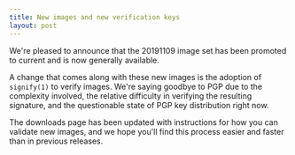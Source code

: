 ```yaml
---
title: New images and new verification keys
layout: post
---
```


We're pleased to announce that the 20191109 image set has been
promoted to current and is now generally available.

A change that comes along with these new images is the adoption of
`signify(1)` to verify images.  We're saying goodbye to PGP due to the
complexity involved, the relative difficulty in verifying the
resulting signature, and the questionable state of PGP key
distribution right now.

The downloads page has been updated with instructions for how you can
validate new images, and we hope you'll find this process easier and
faster than in previous releases.
